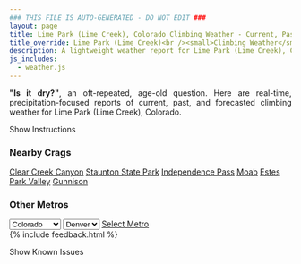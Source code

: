 ```yaml
---
### THIS FILE IS AUTO-GENERATED - DO NOT EDIT ###
layout: page
title: Lime Park (Lime Creek), Colorado Climbing Weather - Current, Past, and Forecasted Report
title_override: Lime Park (Lime Creek)<br /><small>Climbing Weather</small>
description: A lightweight weather report for Lime Park (Lime Creek), Colorado. Optimized for slow internet connections.
js_includes:
  - weather.js
---
```


<section class="measure center lh-copy f5-ns f6 ph2 mv4" style="text-align: justify;">
<strong>"Is it dry?"</strong>, an oft-repeated, age-old question. Here are real-time,
precipitation-focused reports of current, past, and forecasted climbing weather for Lime Park (Lime Creek), Colorado.
</section>

<p id="settings-toggle" class="mw5 b center tc hover-light-red black-70 pointer">Show Instructions</p>
<section id="settings" class="overflow-hidden" style="display:none;">
    <div class="mv2 ph2 center">
        <div class="fn f6 tc pv2">
            <p class="measure lh-copy center"><strong>Show/hide hourly forecasts</strong> by clicking the desired day.</p>
            <hr class="mw5 p0 mv2 o-60 b0 bt b--light-red light-red bg-light-red">
            <p class="measure lh-copy center"><strong>Current and Past conditions</strong> are measured by the nearest weather station. <strong>Forecast conditions</strong> are calculated and polled separately.</p>
            <hr class="mw5 p0 mv2 o-60 b0 bt b--light-red light-red bg-light-red">
            <p class="measure lh-copy center"><strong>Having issues?</strong> Try <a id="clear-cache" class="no-underline relative fancy-link light-red hover-light-red" href="#">clearing the local cache</a>.</p>
            <hr class="mw5 p0 mv2 o-60 b0 bt b--light-red light-red bg-light-red">
            <p class="measure lh-copy center">Weather data sourced from <a class="no-underline fancy-link relative light-red" target="_blank" href="https://www.weather.gov/documentation/services-web-api">weather.gov</a>.</p>
        </div>
    </div>
</section>
<section id="weather" data-crag="lime-park-lime-creek-colorado" class="mv4-ns mv3 ph2 center"></section>
<section id="nearby" class="tc lh-copy">
  <h3>Nearby Crags</h3>
<a class="nowrap no-underline fancy-link relative light-red mh3" href="/crags/clear-creek-canyon-colorado-weather.html">Clear Creek Canyon</a>
<a class="nowrap no-underline fancy-link relative light-red mh3" href="/crags/staunton-state-park-colorado-weather.html">Staunton State Park</a>
<a class="nowrap no-underline fancy-link relative light-red mh3" href="/crags/independence-pass-colorado-weather.html">Independence Pass</a>
<a class="nowrap no-underline fancy-link relative light-red mh3" href="/crags/moab-utah-weather.html">Moab</a>
<a class="nowrap no-underline fancy-link relative light-red mh3" href="/crags/estes-park-valley-colorado-weather.html">Estes Park Valley</a>
<a class="nowrap no-underline fancy-link relative light-red mh3" href="/crags/gunnison-colorado-weather.html">Gunnison</a>
</section>
<section id="nearby" class="tc lh-copy">
  <h3>Other Metros</h3>
  <select class="ma1 bg-near-white pa2" id="stateSel">
    <option value="Texas">Texas</option>
    <option value="Washington">Washington</option>
    <option value="Colorado" selected>Colorado</option>
    <option value="Tennessee">Tennessee</option>
    <option value="Utah">Utah</option>
    <option value="California">California</option>
  </select>
  <select class="ma1 bg-near-white pa2" id="citySel">
    <option value="Denver" selected>Denver</option>
  </select>
  <a id="selectMetro" class="f6 link dim ph3 pv2 ma1 dib white bg-light-red" href="/crags/denver-colorado-weather.html">Select Metro</a>
  <script>
    var states = [];
    states["Texas"] = "Austin"
    states["Washington"] = "Seattle"
    states["Colorado"] = "Denver"
    states["Tennessee"] = "Nashville"
    states["Utah"] = "Salt Lake City"
    states["California"] = "San Francisco|Los Angeles"
  </script>
</section>
{% include feedback.html %}
<p id="issues-toggle" class="mw5 b center tc hover-light-red black-70 pointer">Show Known Issues</p>
<section id="issues" class="overflow-hidden tc f6">
</section>

<script>
  var weekly_GJT_165_110 = {"updated":"2021-12-19T05:53:41+00:00","units":"us","forecastGenerator":"BaselineForecastGenerator","generatedAt":"2021-12-19T08:46:23+00:00","updateTime":"2021-12-19T05:53:41+00:00","validTimes":"2021-12-18T23:00:00+00:00/P7DT2H","elevation":{"unitCode":"wmoUnit:m","value":3485.9976},"periods":[{"number":1,"name":"Overnight","startTime":"2021-12-19T01:00:00-07:00","endTime":"2021-12-19T06:00:00-07:00","isDaytime":false,"temperature":5,"temperatureUnit":"F","temperatureTrend":null,"windSpeed":"5 mph","windDirection":"W","icon":"https://api.weather.gov/icons/land/night/cold?size=medium","shortForecast":"Mostly Clear","detailedForecast":"Mostly clear, with a low around 5. West wind around 5 mph."},{"number":2,"name":"Sunday","startTime":"2021-12-19T06:00:00-07:00","endTime":"2021-12-19T18:00:00-07:00","isDaytime":true,"temperature":29,"temperatureUnit":"F","temperatureTrend":null,"windSpeed":"5 to 15 mph","windDirection":"W","icon":"https://api.weather.gov/icons/land/day/few?size=medium","shortForecast":"Sunny","detailedForecast":"Sunny, with a high near 29. West wind 5 to 15 mph."},{"number":3,"name":"Sunday Night","startTime":"2021-12-19T18:00:00-07:00","endTime":"2021-12-20T06:00:00-07:00","isDaytime":false,"temperature":11,"temperatureUnit":"F","temperatureTrend":null,"windSpeed":"5 to 10 mph","windDirection":"W","icon":"https://api.weather.gov/icons/land/night/few?size=medium","shortForecast":"Mostly Clear","detailedForecast":"Mostly clear, with a low around 11. West wind 5 to 10 mph."},{"number":4,"name":"Monday","startTime":"2021-12-20T06:00:00-07:00","endTime":"2021-12-20T18:00:00-07:00","isDaytime":true,"temperature":33,"temperatureUnit":"F","temperatureTrend":null,"windSpeed":"5 to 15 mph","windDirection":"WSW","icon":"https://api.weather.gov/icons/land/day/few?size=medium","shortForecast":"Sunny","detailedForecast":"Sunny, with a high near 33. West southwest wind 5 to 15 mph."},{"number":5,"name":"Monday Night","startTime":"2021-12-20T18:00:00-07:00","endTime":"2021-12-21T06:00:00-07:00","isDaytime":false,"temperature":13,"temperatureUnit":"F","temperatureTrend":null,"windSpeed":"10 to 15 mph","windDirection":"SW","icon":"https://api.weather.gov/icons/land/night/few?size=medium","shortForecast":"Mostly Clear","detailedForecast":"Mostly clear, with a low around 13. Southwest wind 10 to 15 mph."},{"number":6,"name":"Tuesday","startTime":"2021-12-21T06:00:00-07:00","endTime":"2021-12-21T18:00:00-07:00","isDaytime":true,"temperature":32,"temperatureUnit":"F","temperatureTrend":null,"windSpeed":"10 to 15 mph","windDirection":"WSW","icon":"https://api.weather.gov/icons/land/day/sct?size=medium","shortForecast":"Mostly Sunny","detailedForecast":"Mostly sunny, with a high near 32."},{"number":7,"name":"Tuesday Night","startTime":"2021-12-21T18:00:00-07:00","endTime":"2021-12-22T06:00:00-07:00","isDaytime":false,"temperature":14,"temperatureUnit":"F","temperatureTrend":null,"windSpeed":"10 mph","windDirection":"SSW","icon":"https://api.weather.gov/icons/land/night/sct?size=medium","shortForecast":"Partly Cloudy","detailedForecast":"Partly cloudy, with a low around 14."},{"number":8,"name":"Wednesday","startTime":"2021-12-22T06:00:00-07:00","endTime":"2021-12-22T18:00:00-07:00","isDaytime":true,"temperature":32,"temperatureUnit":"F","temperatureTrend":null,"windSpeed":"10 to 15 mph","windDirection":"SW","icon":"https://api.weather.gov/icons/land/day/snow?size=medium","shortForecast":"Chance Snow Showers","detailedForecast":"A chance of snow showers after 11am. Partly sunny, with a high near 32. Little or no snow accumulation expected."},{"number":9,"name":"Wednesday Night","startTime":"2021-12-22T18:00:00-07:00","endTime":"2021-12-23T06:00:00-07:00","isDaytime":false,"temperature":18,"temperatureUnit":"F","temperatureTrend":null,"windSpeed":"10 to 15 mph","windDirection":"WSW","icon":"https://api.weather.gov/icons/land/night/snow?size=medium","shortForecast":"Snow Showers Likely","detailedForecast":"Snow showers likely. Mostly cloudy, with a low around 18. New snow accumulation of around one inch possible."},{"number":10,"name":"Thursday","startTime":"2021-12-23T06:00:00-07:00","endTime":"2021-12-23T18:00:00-07:00","isDaytime":true,"temperature":29,"temperatureUnit":"F","temperatureTrend":null,"windSpeed":"15 mph","windDirection":"WSW","icon":"https://api.weather.gov/icons/land/day/snow?size=medium","shortForecast":"Snow Showers","detailedForecast":"Snow showers. Mostly cloudy, with a high near 29. New snow accumulation of 2 to 4 inches possible."},{"number":11,"name":"Thursday Night","startTime":"2021-12-23T18:00:00-07:00","endTime":"2021-12-24T06:00:00-07:00","isDaytime":false,"temperature":17,"temperatureUnit":"F","temperatureTrend":null,"windSpeed":"15 mph","windDirection":"WSW","icon":"https://api.weather.gov/icons/land/night/snow?size=medium","shortForecast":"Snow Showers Likely","detailedForecast":"Snow showers likely. Mostly cloudy, with a low around 17. New snow accumulation of 2 to 4 inches possible."},{"number":12,"name":"Friday","startTime":"2021-12-24T06:00:00-07:00","endTime":"2021-12-24T18:00:00-07:00","isDaytime":true,"temperature":28,"temperatureUnit":"F","temperatureTrend":null,"windSpeed":"15 to 20 mph","windDirection":"WSW","icon":"https://api.weather.gov/icons/land/day/snow/blizzard?size=medium","shortForecast":"Snow Showers Likely","detailedForecast":"Snow showers likely before 1pm, then snow showers likely and patchy blowing snow. Mostly cloudy, with a high near 28. New snow accumulation of 3 to 5 inches possible."},{"number":13,"name":"Friday Night","startTime":"2021-12-24T18:00:00-07:00","endTime":"2021-12-25T06:00:00-07:00","isDaytime":false,"temperature":14,"temperatureUnit":"F","temperatureTrend":null,"windSpeed":"20 to 25 mph","windDirection":"WSW","icon":"https://api.weather.gov/icons/land/night/blizzard?size=medium","shortForecast":"Snow Showers Likely And Areas Of Blowing Snow","detailedForecast":"Snow showers likely before 7pm, then snow showers likely and areas of blowing snow. Mostly cloudy, with a low around 14. New snow accumulation of 2 to 4 inches possible."},{"number":14,"name":"Christmas Day","startTime":"2021-12-25T06:00:00-07:00","endTime":"2021-12-25T18:00:00-07:00","isDaytime":true,"temperature":25,"temperatureUnit":"F","temperatureTrend":null,"windSpeed":"20 mph","windDirection":"WSW","icon":"https://api.weather.gov/icons/land/day/blizzard?size=medium","shortForecast":"Chance Snow Showers And Patchy Blowing Snow","detailedForecast":"A chance of snow showers and patchy blowing snow. Partly sunny, with a high near 25. New snow accumulation of less than half an inch possible."}]}
  var hourly_GJT_165_110 = {"@context":["https://geojson.org/geojson-ld/geojson-context.jsonld",{"@version":"1.1","wx":"https://api.weather.gov/ontology#","geo":"http://www.opengis.net/ont/geosparql#","unit":"http://codes.wmo.int/common/unit/","@vocab":"https://api.weather.gov/ontology#"}],"type":"Feature","geometry":{"type":"Polygon","coordinates":[[[-106.5803441,39.4200131],[-106.5779038,39.397991499999996],[-106.5494672,39.399870299999996],[-106.5519015,39.421892199999995],[-106.5803441,39.4200131]]]},"properties":{"updated":"2021-12-19T05:53:41+00:00","units":"us","forecastGenerator":"HourlyForecastGenerator","generatedAt":"2021-12-19T08:46:25+00:00","updateTime":"2021-12-19T05:53:41+00:00","validTimes":"2021-12-18T23:00:00+00:00/P7DT2H","elevation":{"unitCode":"wmoUnit:m","value":3485.9976},"periods":[{"number":1,"name":"","startTime":"2021-12-19T01:00:00-07:00","endTime":"2021-12-19T02:00:00-07:00","isDaytime":false,"temperature":9,"temperatureUnit":"F","temperatureTrend":null,"windSpeed":"5 mph","windDirection":"W","icon":"https://api.weather.gov/icons/land/night/cold?size=small","shortForecast":"Mostly Clear","detailedForecast":""},{"number":2,"name":"","startTime":"2021-12-19T02:00:00-07:00","endTime":"2021-12-19T03:00:00-07:00","isDaytime":false,"temperature":8,"temperatureUnit":"F","temperatureTrend":null,"windSpeed":"5 mph","windDirection":"W","icon":"https://api.weather.gov/icons/land/night/cold?size=small","shortForecast":"Mostly Clear","detailedForecast":""},{"number":3,"name":"","startTime":"2021-12-19T03:00:00-07:00","endTime":"2021-12-19T04:00:00-07:00","isDaytime":false,"temperature":7,"temperatureUnit":"F","temperatureTrend":null,"windSpeed":"5 mph","windDirection":"WSW","icon":"https://api.weather.gov/icons/land/night/cold?size=small","shortForecast":"Mostly Clear","detailedForecast":""},{"number":4,"name":"","startTime":"2021-12-19T04:00:00-07:00","endTime":"2021-12-19T05:00:00-07:00","isDaytime":false,"temperature":6,"temperatureUnit":"F","temperatureTrend":null,"windSpeed":"5 mph","windDirection":"W","icon":"https://api.weather.gov/icons/land/night/cold?size=small","shortForecast":"Mostly Clear","detailedForecast":""},{"number":5,"name":"","startTime":"2021-12-19T05:00:00-07:00","endTime":"2021-12-19T06:00:00-07:00","isDaytime":false,"temperature":5,"temperatureUnit":"F","temperatureTrend":null,"windSpeed":"5 mph","windDirection":"W","icon":"https://api.weather.gov/icons/land/night/cold?size=small","shortForecast":"Mostly Clear","detailedForecast":""},{"number":6,"name":"","startTime":"2021-12-19T06:00:00-07:00","endTime":"2021-12-19T07:00:00-07:00","isDaytime":true,"temperature":6,"temperatureUnit":"F","temperatureTrend":null,"windSpeed":"5 mph","windDirection":"W","icon":"https://api.weather.gov/icons/land/day/cold?size=small","shortForecast":"Sunny","detailedForecast":""},{"number":7,"name":"","startTime":"2021-12-19T07:00:00-07:00","endTime":"2021-12-19T08:00:00-07:00","isDaytime":true,"temperature":7,"temperatureUnit":"F","temperatureTrend":null,"windSpeed":"5 mph","windDirection":"W","icon":"https://api.weather.gov/icons/land/day/cold?size=small","shortForecast":"Sunny","detailedForecast":""},{"number":8,"name":"","startTime":"2021-12-19T08:00:00-07:00","endTime":"2021-12-19T09:00:00-07:00","isDaytime":true,"temperature":7,"temperatureUnit":"F","temperatureTrend":null,"windSpeed":"5 mph","windDirection":"W","icon":"https://api.weather.gov/icons/land/day/cold?size=small","shortForecast":"Sunny","detailedForecast":""},{"number":9,"name":"","startTime":"2021-12-19T09:00:00-07:00","endTime":"2021-12-19T10:00:00-07:00","isDaytime":true,"temperature":13,"temperatureUnit":"F","temperatureTrend":null,"windSpeed":"5 mph","windDirection":"W","icon":"https://api.weather.gov/icons/land/day/few?size=small","shortForecast":"Sunny","detailedForecast":""},{"number":10,"name":"","startTime":"2021-12-19T10:00:00-07:00","endTime":"2021-12-19T11:00:00-07:00","isDaytime":true,"temperature":19,"temperatureUnit":"F","temperatureTrend":null,"windSpeed":"5 mph","windDirection":"W","icon":"https://api.weather.gov/icons/land/day/few?size=small","shortForecast":"Sunny","detailedForecast":""},{"number":11,"name":"","startTime":"2021-12-19T11:00:00-07:00","endTime":"2021-12-19T12:00:00-07:00","isDaytime":true,"temperature":25,"temperatureUnit":"F","temperatureTrend":null,"windSpeed":"15 mph","windDirection":"W","icon":"https://api.weather.gov/icons/land/day/few?size=small","shortForecast":"Sunny","detailedForecast":""},{"number":12,"name":"","startTime":"2021-12-19T12:00:00-07:00","endTime":"2021-12-19T13:00:00-07:00","isDaytime":true,"temperature":27,"temperatureUnit":"F","temperatureTrend":null,"windSpeed":"15 mph","windDirection":"W","icon":"https://api.weather.gov/icons/land/day/few?size=small","shortForecast":"Sunny","detailedForecast":""},{"number":13,"name":"","startTime":"2021-12-19T13:00:00-07:00","endTime":"2021-12-19T14:00:00-07:00","isDaytime":true,"temperature":28,"temperatureUnit":"F","temperatureTrend":null,"windSpeed":"15 mph","windDirection":"W","icon":"https://api.weather.gov/icons/land/day/few?size=small","shortForecast":"Sunny","detailedForecast":""},{"number":14,"name":"","startTime":"2021-12-19T14:00:00-07:00","endTime":"2021-12-19T15:00:00-07:00","isDaytime":true,"temperature":28,"temperatureUnit":"F","temperatureTrend":null,"windSpeed":"15 mph","windDirection":"W","icon":"https://api.weather.gov/icons/land/day/few?size=small","shortForecast":"Sunny","detailedForecast":""},{"number":15,"name":"","startTime":"2021-12-19T15:00:00-07:00","endTime":"2021-12-19T16:00:00-07:00","isDaytime":true,"temperature":26,"temperatureUnit":"F","temperatureTrend":null,"windSpeed":"15 mph","windDirection":"W","icon":"https://api.weather.gov/icons/land/day/few?size=small","shortForecast":"Sunny","detailedForecast":""},{"number":16,"name":"","startTime":"2021-12-19T16:00:00-07:00","endTime":"2021-12-19T17:00:00-07:00","isDaytime":true,"temperature":24,"temperatureUnit":"F","temperatureTrend":null,"windSpeed":"15 mph","windDirection":"W","icon":"https://api.weather.gov/icons/land/day/few?size=small","shortForecast":"Sunny","detailedForecast":""},{"number":17,"name":"","startTime":"2021-12-19T17:00:00-07:00","endTime":"2021-12-19T18:00:00-07:00","isDaytime":true,"temperature":19,"temperatureUnit":"F","temperatureTrend":null,"windSpeed":"10 mph","windDirection":"W","icon":"https://api.weather.gov/icons/land/day/few?size=small","shortForecast":"Sunny","detailedForecast":""},{"number":18,"name":"","startTime":"2021-12-19T18:00:00-07:00","endTime":"2021-12-19T19:00:00-07:00","isDaytime":false,"temperature":18,"temperatureUnit":"F","temperatureTrend":null,"windSpeed":"5 mph","windDirection":"W","icon":"https://api.weather.gov/icons/land/night/few?size=small","shortForecast":"Mostly Clear","detailedForecast":""},{"number":19,"name":"","startTime":"2021-12-19T19:00:00-07:00","endTime":"2021-12-19T20:00:00-07:00","isDaytime":false,"temperature":18,"temperatureUnit":"F","temperatureTrend":null,"windSpeed":"10 mph","windDirection":"W","icon":"https://api.weather.gov/icons/land/night/few?size=small","shortForecast":"Mostly Clear","detailedForecast":""},{"number":20,"name":"","startTime":"2021-12-19T20:00:00-07:00","endTime":"2021-12-19T21:00:00-07:00","isDaytime":false,"temperature":16,"temperatureUnit":"F","temperatureTrend":null,"windSpeed":"10 mph","windDirection":"W","icon":"https://api.weather.gov/icons/land/night/few?size=small","shortForecast":"Mostly Clear","detailedForecast":""},{"number":21,"name":"","startTime":"2021-12-19T21:00:00-07:00","endTime":"2021-12-19T22:00:00-07:00","isDaytime":false,"temperature":16,"temperatureUnit":"F","temperatureTrend":null,"windSpeed":"5 mph","windDirection":"W","icon":"https://api.weather.gov/icons/land/night/few?size=small","shortForecast":"Mostly Clear","detailedForecast":""},{"number":22,"name":"","startTime":"2021-12-19T22:00:00-07:00","endTime":"2021-12-19T23:00:00-07:00","isDaytime":false,"temperature":14,"temperatureUnit":"F","temperatureTrend":null,"windSpeed":"5 mph","windDirection":"W","icon":"https://api.weather.gov/icons/land/night/few?size=small","shortForecast":"Mostly Clear","detailedForecast":""},{"number":23,"name":"","startTime":"2021-12-19T23:00:00-07:00","endTime":"2021-12-20T00:00:00-07:00","isDaytime":false,"temperature":14,"temperatureUnit":"F","temperatureTrend":null,"windSpeed":"5 mph","windDirection":"W","icon":"https://api.weather.gov/icons/land/night/few?size=small","shortForecast":"Mostly Clear","detailedForecast":""},{"number":24,"name":"","startTime":"2021-12-20T00:00:00-07:00","endTime":"2021-12-20T01:00:00-07:00","isDaytime":false,"temperature":14,"temperatureUnit":"F","temperatureTrend":null,"windSpeed":"5 mph","windDirection":"W","icon":"https://api.weather.gov/icons/land/night/few?size=small","shortForecast":"Mostly Clear","detailedForecast":""},{"number":25,"name":"","startTime":"2021-12-20T01:00:00-07:00","endTime":"2021-12-20T02:00:00-07:00","isDaytime":false,"temperature":14,"temperatureUnit":"F","temperatureTrend":null,"windSpeed":"5 mph","windDirection":"W","icon":"https://api.weather.gov/icons/land/night/skc?size=small","shortForecast":"Clear","detailedForecast":""},{"number":26,"name":"","startTime":"2021-12-20T02:00:00-07:00","endTime":"2021-12-20T03:00:00-07:00","isDaytime":false,"temperature":13,"temperatureUnit":"F","temperatureTrend":null,"windSpeed":"5 mph","windDirection":"W","icon":"https://api.weather.gov/icons/land/night/skc?size=small","shortForecast":"Clear","detailedForecast":""},{"number":27,"name":"","startTime":"2021-12-20T03:00:00-07:00","endTime":"2021-12-20T04:00:00-07:00","isDaytime":false,"temperature":13,"temperatureUnit":"F","temperatureTrend":null,"windSpeed":"5 mph","windDirection":"W","icon":"https://api.weather.gov/icons/land/night/skc?size=small","shortForecast":"Clear","detailedForecast":""},{"number":28,"name":"","startTime":"2021-12-20T04:00:00-07:00","endTime":"2021-12-20T05:00:00-07:00","isDaytime":false,"temperature":13,"temperatureUnit":"F","temperatureTrend":null,"windSpeed":"5 mph","windDirection":"W","icon":"https://api.weather.gov/icons/land/night/few?size=small","shortForecast":"Mostly Clear","detailedForecast":""},{"number":29,"name":"","startTime":"2021-12-20T05:00:00-07:00","endTime":"2021-12-20T06:00:00-07:00","isDaytime":false,"temperature":13,"temperatureUnit":"F","temperatureTrend":null,"windSpeed":"5 mph","windDirection":"W","icon":"https://api.weather.gov/icons/land/night/few?size=small","shortForecast":"Mostly Clear","detailedForecast":""},{"number":30,"name":"","startTime":"2021-12-20T06:00:00-07:00","endTime":"2021-12-20T07:00:00-07:00","isDaytime":true,"temperature":12,"temperatureUnit":"F","temperatureTrend":null,"windSpeed":"5 mph","windDirection":"WSW","icon":"https://api.weather.gov/icons/land/day/few?size=small","shortForecast":"Sunny","detailedForecast":""},{"number":31,"name":"","startTime":"2021-12-20T07:00:00-07:00","endTime":"2021-12-20T08:00:00-07:00","isDaytime":true,"temperature":12,"temperatureUnit":"F","temperatureTrend":null,"windSpeed":"5 mph","windDirection":"SW","icon":"https://api.weather.gov/icons/land/day/few?size=small","shortForecast":"Sunny","detailedForecast":""},{"number":32,"name":"","startTime":"2021-12-20T08:00:00-07:00","endTime":"2021-12-20T09:00:00-07:00","isDaytime":true,"temperature":14,"temperatureUnit":"F","temperatureTrend":null,"windSpeed":"5 mph","windDirection":"SSW","icon":"https://api.weather.gov/icons/land/day/few?size=small","shortForecast":"Sunny","detailedForecast":""},{"number":33,"name":"","startTime":"2021-12-20T09:00:00-07:00","endTime":"2021-12-20T10:00:00-07:00","isDaytime":true,"temperature":18,"temperatureUnit":"F","temperatureTrend":null,"windSpeed":"5 mph","windDirection":"SW","icon":"https://api.weather.gov/icons/land/day/few?size=small","shortForecast":"Sunny","detailedForecast":""},{"number":34,"name":"","startTime":"2021-12-20T10:00:00-07:00","endTime":"2021-12-20T11:00:00-07:00","isDaytime":true,"temperature":23,"temperatureUnit":"F","temperatureTrend":null,"windSpeed":"10 mph","windDirection":"WSW","icon":"https://api.weather.gov/icons/land/day/few?size=small","shortForecast":"Sunny","detailedForecast":""},{"number":35,"name":"","startTime":"2021-12-20T11:00:00-07:00","endTime":"2021-12-20T12:00:00-07:00","isDaytime":true,"temperature":28,"temperatureUnit":"F","temperatureTrend":null,"windSpeed":"15 mph","windDirection":"WSW","icon":"https://api.weather.gov/icons/land/day/few?size=small","shortForecast":"Sunny","detailedForecast":""},{"number":36,"name":"","startTime":"2021-12-20T12:00:00-07:00","endTime":"2021-12-20T13:00:00-07:00","isDaytime":true,"temperature":30,"temperatureUnit":"F","temperatureTrend":null,"windSpeed":"15 mph","windDirection":"WSW","icon":"https://api.weather.gov/icons/land/day/few?size=small","shortForecast":"Sunny","detailedForecast":""},{"number":37,"name":"","startTime":"2021-12-20T13:00:00-07:00","endTime":"2021-12-20T14:00:00-07:00","isDaytime":true,"temperature":32,"temperatureUnit":"F","temperatureTrend":null,"windSpeed":"15 mph","windDirection":"W","icon":"https://api.weather.gov/icons/land/day/few?size=small","shortForecast":"Sunny","detailedForecast":""},{"number":38,"name":"","startTime":"2021-12-20T14:00:00-07:00","endTime":"2021-12-20T15:00:00-07:00","isDaytime":true,"temperature":31,"temperatureUnit":"F","temperatureTrend":null,"windSpeed":"10 mph","windDirection":"W","icon":"https://api.weather.gov/icons/land/day/few?size=small","shortForecast":"Sunny","detailedForecast":""},{"number":39,"name":"","startTime":"2021-12-20T15:00:00-07:00","endTime":"2021-12-20T16:00:00-07:00","isDaytime":true,"temperature":29,"temperatureUnit":"F","temperatureTrend":null,"windSpeed":"10 mph","windDirection":"WSW","icon":"https://api.weather.gov/icons/land/day/few?size=small","shortForecast":"Sunny","detailedForecast":""},{"number":40,"name":"","startTime":"2021-12-20T16:00:00-07:00","endTime":"2021-12-20T17:00:00-07:00","isDaytime":true,"temperature":25,"temperatureUnit":"F","temperatureTrend":null,"windSpeed":"10 mph","windDirection":"WSW","icon":"https://api.weather.gov/icons/land/day/few?size=small","shortForecast":"Sunny","detailedForecast":""},{"number":41,"name":"","startTime":"2021-12-20T17:00:00-07:00","endTime":"2021-12-20T18:00:00-07:00","isDaytime":true,"temperature":22,"temperatureUnit":"F","temperatureTrend":null,"windSpeed":"10 mph","windDirection":"SW","icon":"https://api.weather.gov/icons/land/day/few?size=small","shortForecast":"Sunny","detailedForecast":""},{"number":42,"name":"","startTime":"2021-12-20T18:00:00-07:00","endTime":"2021-12-20T19:00:00-07:00","isDaytime":false,"temperature":20,"temperatureUnit":"F","temperatureTrend":null,"windSpeed":"10 mph","windDirection":"SW","icon":"https://api.weather.gov/icons/land/night/few?size=small","shortForecast":"Mostly Clear","detailedForecast":""},{"number":43,"name":"","startTime":"2021-12-20T19:00:00-07:00","endTime":"2021-12-20T20:00:00-07:00","isDaytime":false,"temperature":19,"temperatureUnit":"F","temperatureTrend":null,"windSpeed":"10 mph","windDirection":"SW","icon":"https://api.weather.gov/icons/land/night/few?size=small","shortForecast":"Mostly Clear","detailedForecast":""},{"number":44,"name":"","startTime":"2021-12-20T20:00:00-07:00","endTime":"2021-12-20T21:00:00-07:00","isDaytime":false,"temperature":18,"temperatureUnit":"F","temperatureTrend":null,"windSpeed":"10 mph","windDirection":"SSW","icon":"https://api.weather.gov/icons/land/night/few?size=small","shortForecast":"Mostly Clear","detailedForecast":""},{"number":45,"name":"","startTime":"2021-12-20T21:00:00-07:00","endTime":"2021-12-20T22:00:00-07:00","isDaytime":false,"temperature":18,"temperatureUnit":"F","temperatureTrend":null,"windSpeed":"10 mph","windDirection":"SSW","icon":"https://api.weather.gov/icons/land/night/few?size=small","shortForecast":"Mostly Clear","detailedForecast":""},{"number":46,"name":"","startTime":"2021-12-20T22:00:00-07:00","endTime":"2021-12-20T23:00:00-07:00","isDaytime":false,"temperature":17,"temperatureUnit":"F","temperatureTrend":null,"windSpeed":"10 mph","windDirection":"SSW","icon":"https://api.weather.gov/icons/land/night/few?size=small","shortForecast":"Mostly Clear","detailedForecast":""},{"number":47,"name":"","startTime":"2021-12-20T23:00:00-07:00","endTime":"2021-12-21T00:00:00-07:00","isDaytime":false,"temperature":16,"temperatureUnit":"F","temperatureTrend":null,"windSpeed":"10 mph","windDirection":"SSW","icon":"https://api.weather.gov/icons/land/night/few?size=small","shortForecast":"Mostly Clear","detailedForecast":""},{"number":48,"name":"","startTime":"2021-12-21T00:00:00-07:00","endTime":"2021-12-21T01:00:00-07:00","isDaytime":false,"temperature":16,"temperatureUnit":"F","temperatureTrend":null,"windSpeed":"10 mph","windDirection":"SSW","icon":"https://api.weather.gov/icons/land/night/few?size=small","shortForecast":"Mostly Clear","detailedForecast":""},{"number":49,"name":"","startTime":"2021-12-21T01:00:00-07:00","endTime":"2021-12-21T02:00:00-07:00","isDaytime":false,"temperature":16,"temperatureUnit":"F","temperatureTrend":null,"windSpeed":"15 mph","windDirection":"SSW","icon":"https://api.weather.gov/icons/land/night/few?size=small","shortForecast":"Mostly Clear","detailedForecast":""},{"number":50,"name":"","startTime":"2021-12-21T02:00:00-07:00","endTime":"2021-12-21T03:00:00-07:00","isDaytime":false,"temperature":16,"temperatureUnit":"F","temperatureTrend":null,"windSpeed":"15 mph","windDirection":"SSW","icon":"https://api.weather.gov/icons/land/night/few?size=small","shortForecast":"Mostly Clear","detailedForecast":""},{"number":51,"name":"","startTime":"2021-12-21T03:00:00-07:00","endTime":"2021-12-21T04:00:00-07:00","isDaytime":false,"temperature":15,"temperatureUnit":"F","temperatureTrend":null,"windSpeed":"15 mph","windDirection":"SSW","icon":"https://api.weather.gov/icons/land/night/sct?size=small","shortForecast":"Partly Cloudy","detailedForecast":""},{"number":52,"name":"","startTime":"2021-12-21T04:00:00-07:00","endTime":"2021-12-21T05:00:00-07:00","isDaytime":false,"temperature":15,"temperatureUnit":"F","temperatureTrend":null,"windSpeed":"15 mph","windDirection":"SW","icon":"https://api.weather.gov/icons/land/night/sct?size=small","shortForecast":"Partly Cloudy","detailedForecast":""},{"number":53,"name":"","startTime":"2021-12-21T05:00:00-07:00","endTime":"2021-12-21T06:00:00-07:00","isDaytime":false,"temperature":15,"temperatureUnit":"F","temperatureTrend":null,"windSpeed":"15 mph","windDirection":"SW","icon":"https://api.weather.gov/icons/land/night/sct?size=small","shortForecast":"Partly Cloudy","detailedForecast":""},{"number":54,"name":"","startTime":"2021-12-21T06:00:00-07:00","endTime":"2021-12-21T07:00:00-07:00","isDaytime":true,"temperature":14,"temperatureUnit":"F","temperatureTrend":null,"windSpeed":"15 mph","windDirection":"SW","icon":"https://api.weather.gov/icons/land/day/sct?size=small","shortForecast":"Mostly Sunny","detailedForecast":""},{"number":55,"name":"","startTime":"2021-12-21T07:00:00-07:00","endTime":"2021-12-21T08:00:00-07:00","isDaytime":true,"temperature":14,"temperatureUnit":"F","temperatureTrend":null,"windSpeed":"15 mph","windDirection":"SW","icon":"https://api.weather.gov/icons/land/day/sct?size=small","shortForecast":"Mostly Sunny","detailedForecast":""},{"number":56,"name":"","startTime":"2021-12-21T08:00:00-07:00","endTime":"2021-12-21T09:00:00-07:00","isDaytime":true,"temperature":15,"temperatureUnit":"F","temperatureTrend":null,"windSpeed":"15 mph","windDirection":"SW","icon":"https://api.weather.gov/icons/land/day/sct?size=small","shortForecast":"Mostly Sunny","detailedForecast":""},{"number":57,"name":"","startTime":"2021-12-21T09:00:00-07:00","endTime":"2021-12-21T10:00:00-07:00","isDaytime":true,"temperature":19,"temperatureUnit":"F","temperatureTrend":null,"windSpeed":"15 mph","windDirection":"SW","icon":"https://api.weather.gov/icons/land/day/sct?size=small","shortForecast":"Mostly Sunny","detailedForecast":""},{"number":58,"name":"","startTime":"2021-12-21T10:00:00-07:00","endTime":"2021-12-21T11:00:00-07:00","isDaytime":true,"temperature":23,"temperatureUnit":"F","temperatureTrend":null,"windSpeed":"15 mph","windDirection":"WSW","icon":"https://api.weather.gov/icons/land/day/sct?size=small","shortForecast":"Mostly Sunny","detailedForecast":""},{"number":59,"name":"","startTime":"2021-12-21T11:00:00-07:00","endTime":"2021-12-21T12:00:00-07:00","isDaytime":true,"temperature":28,"temperatureUnit":"F","temperatureTrend":null,"windSpeed":"15 mph","windDirection":"W","icon":"https://api.weather.gov/icons/land/day/sct?size=small","shortForecast":"Mostly Sunny","detailedForecast":""},{"number":60,"name":"","startTime":"2021-12-21T12:00:00-07:00","endTime":"2021-12-21T13:00:00-07:00","isDaytime":true,"temperature":30,"temperatureUnit":"F","temperatureTrend":null,"windSpeed":"15 mph","windDirection":"W","icon":"https://api.weather.gov/icons/land/day/sct?size=small","shortForecast":"Mostly Sunny","detailedForecast":""},{"number":61,"name":"","startTime":"2021-12-21T13:00:00-07:00","endTime":"2021-12-21T14:00:00-07:00","isDaytime":true,"temperature":31,"temperatureUnit":"F","temperatureTrend":null,"windSpeed":"15 mph","windDirection":"W","icon":"https://api.weather.gov/icons/land/day/sct?size=small","shortForecast":"Mostly Sunny","detailedForecast":""},{"number":62,"name":"","startTime":"2021-12-21T14:00:00-07:00","endTime":"2021-12-21T15:00:00-07:00","isDaytime":true,"temperature":31,"temperatureUnit":"F","temperatureTrend":null,"windSpeed":"15 mph","windDirection":"W","icon":"https://api.weather.gov/icons/land/day/sct?size=small","shortForecast":"Mostly Sunny","detailedForecast":""},{"number":63,"name":"","startTime":"2021-12-21T15:00:00-07:00","endTime":"2021-12-21T16:00:00-07:00","isDaytime":true,"temperature":28,"temperatureUnit":"F","temperatureTrend":null,"windSpeed":"15 mph","windDirection":"WSW","icon":"https://api.weather.gov/icons/land/day/sct?size=small","shortForecast":"Mostly Sunny","detailedForecast":""},{"number":64,"name":"","startTime":"2021-12-21T16:00:00-07:00","endTime":"2021-12-21T17:00:00-07:00","isDaytime":true,"temperature":25,"temperatureUnit":"F","temperatureTrend":null,"windSpeed":"15 mph","windDirection":"WSW","icon":"https://api.weather.gov/icons/land/day/sct?size=small","shortForecast":"Mostly Sunny","detailedForecast":""},{"number":65,"name":"","startTime":"2021-12-21T17:00:00-07:00","endTime":"2021-12-21T18:00:00-07:00","isDaytime":true,"temperature":22,"temperatureUnit":"F","temperatureTrend":null,"windSpeed":"10 mph","windDirection":"SW","icon":"https://api.weather.gov/icons/land/day/sct?size=small","shortForecast":"Mostly Sunny","detailedForecast":""},{"number":66,"name":"","startTime":"2021-12-21T18:00:00-07:00","endTime":"2021-12-21T19:00:00-07:00","isDaytime":false,"temperature":21,"temperatureUnit":"F","temperatureTrend":null,"windSpeed":"10 mph","windDirection":"SW","icon":"https://api.weather.gov/icons/land/night/sct?size=small","shortForecast":"Partly Cloudy","detailedForecast":""},{"number":67,"name":"","startTime":"2021-12-21T19:00:00-07:00","endTime":"2021-12-21T20:00:00-07:00","isDaytime":false,"temperature":20,"temperatureUnit":"F","temperatureTrend":null,"windSpeed":"10 mph","windDirection":"SSW","icon":"https://api.weather.gov/icons/land/night/sct?size=small","shortForecast":"Partly Cloudy","detailedForecast":""},{"number":68,"name":"","startTime":"2021-12-21T20:00:00-07:00","endTime":"2021-12-21T21:00:00-07:00","isDaytime":false,"temperature":19,"temperatureUnit":"F","temperatureTrend":null,"windSpeed":"10 mph","windDirection":"S","icon":"https://api.weather.gov/icons/land/night/sct?size=small","shortForecast":"Partly Cloudy","detailedForecast":""},{"number":69,"name":"","startTime":"2021-12-21T21:00:00-07:00","endTime":"2021-12-21T22:00:00-07:00","isDaytime":false,"temperature":19,"temperatureUnit":"F","temperatureTrend":null,"windSpeed":"10 mph","windDirection":"S","icon":"https://api.weather.gov/icons/land/night/sct?size=small","shortForecast":"Partly Cloudy","detailedForecast":""},{"number":70,"name":"","startTime":"2021-12-21T22:00:00-07:00","endTime":"2021-12-21T23:00:00-07:00","isDaytime":false,"temperature":18,"temperatureUnit":"F","temperatureTrend":null,"windSpeed":"10 mph","windDirection":"S","icon":"https://api.weather.gov/icons/land/night/sct?size=small","shortForecast":"Partly Cloudy","detailedForecast":""},{"number":71,"name":"","startTime":"2021-12-21T23:00:00-07:00","endTime":"2021-12-22T00:00:00-07:00","isDaytime":false,"temperature":18,"temperatureUnit":"F","temperatureTrend":null,"windSpeed":"10 mph","windDirection":"S","icon":"https://api.weather.gov/icons/land/night/sct?size=small","shortForecast":"Partly Cloudy","detailedForecast":""},{"number":72,"name":"","startTime":"2021-12-22T00:00:00-07:00","endTime":"2021-12-22T01:00:00-07:00","isDaytime":false,"temperature":17,"temperatureUnit":"F","temperatureTrend":null,"windSpeed":"10 mph","windDirection":"S","icon":"https://api.weather.gov/icons/land/night/sct?size=small","shortForecast":"Partly Cloudy","detailedForecast":""},{"number":73,"name":"","startTime":"2021-12-22T01:00:00-07:00","endTime":"2021-12-22T02:00:00-07:00","isDaytime":false,"temperature":17,"temperatureUnit":"F","temperatureTrend":null,"windSpeed":"10 mph","windDirection":"SSW","icon":"https://api.weather.gov/icons/land/night/sct?size=small","shortForecast":"Partly Cloudy","detailedForecast":""},{"number":74,"name":"","startTime":"2021-12-22T02:00:00-07:00","endTime":"2021-12-22T03:00:00-07:00","isDaytime":false,"temperature":17,"temperatureUnit":"F","temperatureTrend":null,"windSpeed":"10 mph","windDirection":"SSW","icon":"https://api.weather.gov/icons/land/night/sct?size=small","shortForecast":"Partly Cloudy","detailedForecast":""},{"number":75,"name":"","startTime":"2021-12-22T03:00:00-07:00","endTime":"2021-12-22T04:00:00-07:00","isDaytime":false,"temperature":17,"temperatureUnit":"F","temperatureTrend":null,"windSpeed":"10 mph","windDirection":"SSW","icon":"https://api.weather.gov/icons/land/night/sct?size=small","shortForecast":"Partly Cloudy","detailedForecast":""},{"number":76,"name":"","startTime":"2021-12-22T04:00:00-07:00","endTime":"2021-12-22T05:00:00-07:00","isDaytime":false,"temperature":17,"temperatureUnit":"F","temperatureTrend":null,"windSpeed":"10 mph","windDirection":"SSW","icon":"https://api.weather.gov/icons/land/night/sct?size=small","shortForecast":"Partly Cloudy","detailedForecast":""},{"number":77,"name":"","startTime":"2021-12-22T05:00:00-07:00","endTime":"2021-12-22T06:00:00-07:00","isDaytime":false,"temperature":17,"temperatureUnit":"F","temperatureTrend":null,"windSpeed":"10 mph","windDirection":"SSW","icon":"https://api.weather.gov/icons/land/night/sct?size=small","shortForecast":"Partly Cloudy","detailedForecast":""},{"number":78,"name":"","startTime":"2021-12-22T06:00:00-07:00","endTime":"2021-12-22T07:00:00-07:00","isDaytime":true,"temperature":16,"temperatureUnit":"F","temperatureTrend":null,"windSpeed":"10 mph","windDirection":"SSW","icon":"https://api.weather.gov/icons/land/day/bkn?size=small","shortForecast":"Partly Sunny","detailedForecast":""},{"number":79,"name":"","startTime":"2021-12-22T07:00:00-07:00","endTime":"2021-12-22T08:00:00-07:00","isDaytime":true,"temperature":15,"temperatureUnit":"F","temperatureTrend":null,"windSpeed":"10 mph","windDirection":"SW","icon":"https://api.weather.gov/icons/land/day/bkn?size=small","shortForecast":"Partly Sunny","detailedForecast":""},{"number":80,"name":"","startTime":"2021-12-22T08:00:00-07:00","endTime":"2021-12-22T09:00:00-07:00","isDaytime":true,"temperature":16,"temperatureUnit":"F","temperatureTrend":null,"windSpeed":"10 mph","windDirection":"SW","icon":"https://api.weather.gov/icons/land/day/bkn?size=small","shortForecast":"Partly Sunny","detailedForecast":""},{"number":81,"name":"","startTime":"2021-12-22T09:00:00-07:00","endTime":"2021-12-22T10:00:00-07:00","isDaytime":true,"temperature":19,"temperatureUnit":"F","temperatureTrend":null,"windSpeed":"15 mph","windDirection":"SW","icon":"https://api.weather.gov/icons/land/day/bkn?size=small","shortForecast":"Partly Sunny","detailedForecast":""},{"number":82,"name":"","startTime":"2021-12-22T10:00:00-07:00","endTime":"2021-12-22T11:00:00-07:00","isDaytime":true,"temperature":23,"temperatureUnit":"F","temperatureTrend":null,"windSpeed":"15 mph","windDirection":"WSW","icon":"https://api.weather.gov/icons/land/day/bkn?size=small","shortForecast":"Partly Sunny","detailedForecast":""},{"number":83,"name":"","startTime":"2021-12-22T11:00:00-07:00","endTime":"2021-12-22T12:00:00-07:00","isDaytime":true,"temperature":27,"temperatureUnit":"F","temperatureTrend":null,"windSpeed":"15 mph","windDirection":"W","icon":"https://api.weather.gov/icons/land/day/snow?size=small","shortForecast":"Slight Chance Snow Showers","detailedForecast":""},{"number":84,"name":"","startTime":"2021-12-22T12:00:00-07:00","endTime":"2021-12-22T13:00:00-07:00","isDaytime":true,"temperature":28,"temperatureUnit":"F","temperatureTrend":null,"windSpeed":"15 mph","windDirection":"W","icon":"https://api.weather.gov/icons/land/day/snow?size=small","shortForecast":"Slight Chance Snow Showers","detailedForecast":""},{"number":85,"name":"","startTime":"2021-12-22T13:00:00-07:00","endTime":"2021-12-22T14:00:00-07:00","isDaytime":true,"temperature":29,"temperatureUnit":"F","temperatureTrend":null,"windSpeed":"15 mph","windDirection":"W","icon":"https://api.weather.gov/icons/land/day/snow?size=small","shortForecast":"Slight Chance Snow Showers","detailedForecast":""},{"number":86,"name":"","startTime":"2021-12-22T14:00:00-07:00","endTime":"2021-12-22T15:00:00-07:00","isDaytime":true,"temperature":29,"temperatureUnit":"F","temperatureTrend":null,"windSpeed":"15 mph","windDirection":"W","icon":"https://api.weather.gov/icons/land/day/snow?size=small","shortForecast":"Slight Chance Snow Showers","detailedForecast":""},{"number":87,"name":"","startTime":"2021-12-22T15:00:00-07:00","endTime":"2021-12-22T16:00:00-07:00","isDaytime":true,"temperature":27,"temperatureUnit":"F","temperatureTrend":null,"windSpeed":"15 mph","windDirection":"W","icon":"https://api.weather.gov/icons/land/day/snow?size=small","shortForecast":"Slight Chance Snow Showers","detailedForecast":""},{"number":88,"name":"","startTime":"2021-12-22T16:00:00-07:00","endTime":"2021-12-22T17:00:00-07:00","isDaytime":true,"temperature":25,"temperatureUnit":"F","temperatureTrend":null,"windSpeed":"15 mph","windDirection":"W","icon":"https://api.weather.gov/icons/land/day/snow?size=small","shortForecast":"Slight Chance Snow Showers","detailedForecast":""},{"number":89,"name":"","startTime":"2021-12-22T17:00:00-07:00","endTime":"2021-12-22T18:00:00-07:00","isDaytime":true,"temperature":23,"temperatureUnit":"F","temperatureTrend":null,"windSpeed":"15 mph","windDirection":"W","icon":"https://api.weather.gov/icons/land/day/snow?size=small","shortForecast":"Chance Snow Showers","detailedForecast":""},{"number":90,"name":"","startTime":"2021-12-22T18:00:00-07:00","endTime":"2021-12-22T19:00:00-07:00","isDaytime":false,"temperature":22,"temperatureUnit":"F","temperatureTrend":null,"windSpeed":"15 mph","windDirection":"WSW","icon":"https://api.weather.gov/icons/land/night/snow?size=small","shortForecast":"Chance Snow Showers","detailedForecast":""},{"number":91,"name":"","startTime":"2021-12-22T19:00:00-07:00","endTime":"2021-12-22T20:00:00-07:00","isDaytime":false,"temperature":22,"temperatureUnit":"F","temperatureTrend":null,"windSpeed":"10 mph","windDirection":"WSW","icon":"https://api.weather.gov/icons/land/night/snow?size=small","shortForecast":"Chance Snow Showers","detailedForecast":""},{"number":92,"name":"","startTime":"2021-12-22T20:00:00-07:00","endTime":"2021-12-22T21:00:00-07:00","isDaytime":false,"temperature":22,"temperatureUnit":"F","temperatureTrend":null,"windSpeed":"10 mph","windDirection":"SW","icon":"https://api.weather.gov/icons/land/night/snow?size=small","shortForecast":"Chance Snow Showers","detailedForecast":""},{"number":93,"name":"","startTime":"2021-12-22T21:00:00-07:00","endTime":"2021-12-22T22:00:00-07:00","isDaytime":false,"temperature":22,"temperatureUnit":"F","temperatureTrend":null,"windSpeed":"10 mph","windDirection":"SW","icon":"https://api.weather.gov/icons/land/night/snow?size=small","shortForecast":"Chance Snow Showers","detailedForecast":""},{"number":94,"name":"","startTime":"2021-12-22T22:00:00-07:00","endTime":"2021-12-22T23:00:00-07:00","isDaytime":false,"temperature":22,"temperatureUnit":"F","temperatureTrend":null,"windSpeed":"15 mph","windDirection":"SW","icon":"https://api.weather.gov/icons/land/night/snow?size=small","shortForecast":"Chance Snow Showers","detailedForecast":""},{"number":95,"name":"","startTime":"2021-12-22T23:00:00-07:00","endTime":"2021-12-23T00:00:00-07:00","isDaytime":false,"temperature":22,"temperatureUnit":"F","temperatureTrend":null,"windSpeed":"15 mph","windDirection":"SW","icon":"https://api.weather.gov/icons/land/night/snow?size=small","shortForecast":"Chance Snow Showers","detailedForecast":""},{"number":96,"name":"","startTime":"2021-12-23T00:00:00-07:00","endTime":"2021-12-23T01:00:00-07:00","isDaytime":false,"temperature":22,"temperatureUnit":"F","temperatureTrend":null,"windSpeed":"15 mph","windDirection":"SW","icon":"https://api.weather.gov/icons/land/night/snow?size=small","shortForecast":"Chance Snow Showers","detailedForecast":""},{"number":97,"name":"","startTime":"2021-12-23T01:00:00-07:00","endTime":"2021-12-23T02:00:00-07:00","isDaytime":false,"temperature":23,"temperatureUnit":"F","temperatureTrend":null,"windSpeed":"15 mph","windDirection":"SW","icon":"https://api.weather.gov/icons/land/night/snow?size=small","shortForecast":"Chance Snow Showers","detailedForecast":""},{"number":98,"name":"","startTime":"2021-12-23T02:00:00-07:00","endTime":"2021-12-23T03:00:00-07:00","isDaytime":false,"temperature":23,"temperatureUnit":"F","temperatureTrend":null,"windSpeed":"15 mph","windDirection":"SW","icon":"https://api.weather.gov/icons/land/night/snow?size=small","shortForecast":"Chance Snow Showers","detailedForecast":""},{"number":99,"name":"","startTime":"2021-12-23T03:00:00-07:00","endTime":"2021-12-23T04:00:00-07:00","isDaytime":false,"temperature":23,"temperatureUnit":"F","temperatureTrend":null,"windSpeed":"15 mph","windDirection":"SW","icon":"https://api.weather.gov/icons/land/night/snow?size=small","shortForecast":"Chance Snow Showers","detailedForecast":""},{"number":100,"name":"","startTime":"2021-12-23T04:00:00-07:00","endTime":"2021-12-23T05:00:00-07:00","isDaytime":false,"temperature":23,"temperatureUnit":"F","temperatureTrend":null,"windSpeed":"15 mph","windDirection":"SW","icon":"https://api.weather.gov/icons/land/night/snow?size=small","shortForecast":"Chance Snow Showers","detailedForecast":""},{"number":101,"name":"","startTime":"2021-12-23T05:00:00-07:00","endTime":"2021-12-23T06:00:00-07:00","isDaytime":false,"temperature":22,"temperatureUnit":"F","temperatureTrend":null,"windSpeed":"15 mph","windDirection":"SW","icon":"https://api.weather.gov/icons/land/night/snow?size=small","shortForecast":"Snow Showers Likely","detailedForecast":""},{"number":102,"name":"","startTime":"2021-12-23T06:00:00-07:00","endTime":"2021-12-23T07:00:00-07:00","isDaytime":true,"temperature":21,"temperatureUnit":"F","temperatureTrend":null,"windSpeed":"15 mph","windDirection":"SW","icon":"https://api.weather.gov/icons/land/day/snow?size=small","shortForecast":"Snow Showers Likely","detailedForecast":""},{"number":103,"name":"","startTime":"2021-12-23T07:00:00-07:00","endTime":"2021-12-23T08:00:00-07:00","isDaytime":true,"temperature":20,"temperatureUnit":"F","temperatureTrend":null,"windSpeed":"15 mph","windDirection":"SW","icon":"https://api.weather.gov/icons/land/day/snow?size=small","shortForecast":"Snow Showers Likely","detailedForecast":""},{"number":104,"name":"","startTime":"2021-12-23T08:00:00-07:00","endTime":"2021-12-23T09:00:00-07:00","isDaytime":true,"temperature":20,"temperatureUnit":"F","temperatureTrend":null,"windSpeed":"15 mph","windDirection":"SW","icon":"https://api.weather.gov/icons/land/day/snow?size=small","shortForecast":"Snow Showers Likely","detailedForecast":""},{"number":105,"name":"","startTime":"2021-12-23T09:00:00-07:00","endTime":"2021-12-23T10:00:00-07:00","isDaytime":true,"temperature":22,"temperatureUnit":"F","temperatureTrend":null,"windSpeed":"15 mph","windDirection":"WSW","icon":"https://api.weather.gov/icons/land/day/snow?size=small","shortForecast":"Snow Showers Likely","detailedForecast":""},{"number":106,"name":"","startTime":"2021-12-23T10:00:00-07:00","endTime":"2021-12-23T11:00:00-07:00","isDaytime":true,"temperature":24,"temperatureUnit":"F","temperatureTrend":null,"windSpeed":"15 mph","windDirection":"WSW","icon":"https://api.weather.gov/icons/land/day/snow?size=small","shortForecast":"Snow Showers Likely","detailedForecast":""},{"number":107,"name":"","startTime":"2021-12-23T11:00:00-07:00","endTime":"2021-12-23T12:00:00-07:00","isDaytime":true,"temperature":26,"temperatureUnit":"F","temperatureTrend":null,"windSpeed":"15 mph","windDirection":"WSW","icon":"https://api.weather.gov/icons/land/day/snow?size=small","shortForecast":"Snow Showers","detailedForecast":""},{"number":108,"name":"","startTime":"2021-12-23T12:00:00-07:00","endTime":"2021-12-23T13:00:00-07:00","isDaytime":true,"temperature":26,"temperatureUnit":"F","temperatureTrend":null,"windSpeed":"15 mph","windDirection":"WSW","icon":"https://api.weather.gov/icons/land/day/snow?size=small","shortForecast":"Snow Showers","detailedForecast":""},{"number":109,"name":"","startTime":"2021-12-23T13:00:00-07:00","endTime":"2021-12-23T14:00:00-07:00","isDaytime":true,"temperature":27,"temperatureUnit":"F","temperatureTrend":null,"windSpeed":"15 mph","windDirection":"WSW","icon":"https://api.weather.gov/icons/land/day/snow?size=small","shortForecast":"Snow Showers","detailedForecast":""},{"number":110,"name":"","startTime":"2021-12-23T14:00:00-07:00","endTime":"2021-12-23T15:00:00-07:00","isDaytime":true,"temperature":27,"temperatureUnit":"F","temperatureTrend":null,"windSpeed":"15 mph","windDirection":"WSW","icon":"https://api.weather.gov/icons/land/day/snow?size=small","shortForecast":"Snow Showers","detailedForecast":""},{"number":111,"name":"","startTime":"2021-12-23T15:00:00-07:00","endTime":"2021-12-23T16:00:00-07:00","isDaytime":true,"temperature":26,"temperatureUnit":"F","temperatureTrend":null,"windSpeed":"15 mph","windDirection":"WSW","icon":"https://api.weather.gov/icons/land/day/snow?size=small","shortForecast":"Snow Showers","detailedForecast":""},{"number":112,"name":"","startTime":"2021-12-23T16:00:00-07:00","endTime":"2021-12-23T17:00:00-07:00","isDaytime":true,"temperature":24,"temperatureUnit":"F","temperatureTrend":null,"windSpeed":"15 mph","windDirection":"W","icon":"https://api.weather.gov/icons/land/day/snow?size=small","shortForecast":"Snow Showers","detailedForecast":""},{"number":113,"name":"","startTime":"2021-12-23T17:00:00-07:00","endTime":"2021-12-23T18:00:00-07:00","isDaytime":true,"temperature":23,"temperatureUnit":"F","temperatureTrend":null,"windSpeed":"15 mph","windDirection":"W","icon":"https://api.weather.gov/icons/land/day/snow?size=small","shortForecast":"Snow Showers Likely","detailedForecast":""},{"number":114,"name":"","startTime":"2021-12-23T18:00:00-07:00","endTime":"2021-12-23T19:00:00-07:00","isDaytime":false,"temperature":23,"temperatureUnit":"F","temperatureTrend":null,"windSpeed":"15 mph","windDirection":"W","icon":"https://api.weather.gov/icons/land/night/snow?size=small","shortForecast":"Snow Showers Likely","detailedForecast":""},{"number":115,"name":"","startTime":"2021-12-23T19:00:00-07:00","endTime":"2021-12-23T20:00:00-07:00","isDaytime":false,"temperature":23,"temperatureUnit":"F","temperatureTrend":null,"windSpeed":"15 mph","windDirection":"WSW","icon":"https://api.weather.gov/icons/land/night/snow?size=small","shortForecast":"Snow Showers Likely","detailedForecast":""},{"number":116,"name":"","startTime":"2021-12-23T20:00:00-07:00","endTime":"2021-12-23T21:00:00-07:00","isDaytime":false,"temperature":23,"temperatureUnit":"F","temperatureTrend":null,"windSpeed":"15 mph","windDirection":"WSW","icon":"https://api.weather.gov/icons/land/night/snow?size=small","shortForecast":"Snow Showers Likely","detailedForecast":""},{"number":117,"name":"","startTime":"2021-12-23T21:00:00-07:00","endTime":"2021-12-23T22:00:00-07:00","isDaytime":false,"temperature":23,"temperatureUnit":"F","temperatureTrend":null,"windSpeed":"15 mph","windDirection":"WSW","icon":"https://api.weather.gov/icons/land/night/snow?size=small","shortForecast":"Snow Showers Likely","detailedForecast":""},{"number":118,"name":"","startTime":"2021-12-23T22:00:00-07:00","endTime":"2021-12-23T23:00:00-07:00","isDaytime":false,"temperature":23,"temperatureUnit":"F","temperatureTrend":null,"windSpeed":"15 mph","windDirection":"WSW","icon":"https://api.weather.gov/icons/land/night/snow?size=small","shortForecast":"Snow Showers Likely","detailedForecast":""},{"number":119,"name":"","startTime":"2021-12-23T23:00:00-07:00","endTime":"2021-12-24T00:00:00-07:00","isDaytime":false,"temperature":23,"temperatureUnit":"F","temperatureTrend":null,"windSpeed":"15 mph","windDirection":"WSW","icon":"https://api.weather.gov/icons/land/night/snow?size=small","shortForecast":"Snow Showers Likely","detailedForecast":""},{"number":120,"name":"","startTime":"2021-12-24T00:00:00-07:00","endTime":"2021-12-24T01:00:00-07:00","isDaytime":false,"temperature":23,"temperatureUnit":"F","temperatureTrend":null,"windSpeed":"15 mph","windDirection":"WSW","icon":"https://api.weather.gov/icons/land/night/snow?size=small","shortForecast":"Snow Showers Likely","detailedForecast":""},{"number":121,"name":"","startTime":"2021-12-24T01:00:00-07:00","endTime":"2021-12-24T02:00:00-07:00","isDaytime":false,"temperature":22,"temperatureUnit":"F","temperatureTrend":null,"windSpeed":"15 mph","windDirection":"WSW","icon":"https://api.weather.gov/icons/land/night/snow?size=small","shortForecast":"Snow Showers Likely","detailedForecast":""},{"number":122,"name":"","startTime":"2021-12-24T02:00:00-07:00","endTime":"2021-12-24T03:00:00-07:00","isDaytime":false,"temperature":21,"temperatureUnit":"F","temperatureTrend":null,"windSpeed":"15 mph","windDirection":"WSW","icon":"https://api.weather.gov/icons/land/night/snow?size=small","shortForecast":"Snow Showers Likely","detailedForecast":""},{"number":123,"name":"","startTime":"2021-12-24T03:00:00-07:00","endTime":"2021-12-24T04:00:00-07:00","isDaytime":false,"temperature":21,"temperatureUnit":"F","temperatureTrend":null,"windSpeed":"15 mph","windDirection":"WSW","icon":"https://api.weather.gov/icons/land/night/snow?size=small","shortForecast":"Snow Showers Likely","detailedForecast":""},{"number":124,"name":"","startTime":"2021-12-24T04:00:00-07:00","endTime":"2021-12-24T05:00:00-07:00","isDaytime":false,"temperature":21,"temperatureUnit":"F","temperatureTrend":null,"windSpeed":"15 mph","windDirection":"WSW","icon":"https://api.weather.gov/icons/land/night/snow?size=small","shortForecast":"Snow Showers Likely","detailedForecast":""},{"number":125,"name":"","startTime":"2021-12-24T05:00:00-07:00","endTime":"2021-12-24T06:00:00-07:00","isDaytime":false,"temperature":20,"temperatureUnit":"F","temperatureTrend":null,"windSpeed":"15 mph","windDirection":"WSW","icon":"https://api.weather.gov/icons/land/night/snow?size=small","shortForecast":"Snow Showers Likely","detailedForecast":""},{"number":126,"name":"","startTime":"2021-12-24T06:00:00-07:00","endTime":"2021-12-24T07:00:00-07:00","isDaytime":true,"temperature":19,"temperatureUnit":"F","temperatureTrend":null,"windSpeed":"15 mph","windDirection":"WSW","icon":"https://api.weather.gov/icons/land/day/snow?size=small","shortForecast":"Snow Showers Likely","detailedForecast":""},{"number":127,"name":"","startTime":"2021-12-24T07:00:00-07:00","endTime":"2021-12-24T08:00:00-07:00","isDaytime":true,"temperature":18,"temperatureUnit":"F","temperatureTrend":null,"windSpeed":"15 mph","windDirection":"WSW","icon":"https://api.weather.gov/icons/land/day/snow?size=small","shortForecast":"Snow Showers Likely","detailedForecast":""},{"number":128,"name":"","startTime":"2021-12-24T08:00:00-07:00","endTime":"2021-12-24T09:00:00-07:00","isDaytime":true,"temperature":18,"temperatureUnit":"F","temperatureTrend":null,"windSpeed":"15 mph","windDirection":"WSW","icon":"https://api.weather.gov/icons/land/day/snow?size=small","shortForecast":"Snow Showers Likely","detailedForecast":""},{"number":129,"name":"","startTime":"2021-12-24T09:00:00-07:00","endTime":"2021-12-24T10:00:00-07:00","isDaytime":true,"temperature":19,"temperatureUnit":"F","temperatureTrend":null,"windSpeed":"15 mph","windDirection":"WSW","icon":"https://api.weather.gov/icons/land/day/snow?size=small","shortForecast":"Snow Showers Likely","detailedForecast":""},{"number":130,"name":"","startTime":"2021-12-24T10:00:00-07:00","endTime":"2021-12-24T11:00:00-07:00","isDaytime":true,"temperature":22,"temperatureUnit":"F","temperatureTrend":null,"windSpeed":"15 mph","windDirection":"WSW","icon":"https://api.weather.gov/icons/land/day/snow?size=small","shortForecast":"Snow Showers Likely","detailedForecast":""},{"number":131,"name":"","startTime":"2021-12-24T11:00:00-07:00","endTime":"2021-12-24T12:00:00-07:00","isDaytime":true,"temperature":24,"temperatureUnit":"F","temperatureTrend":null,"windSpeed":"20 mph","windDirection":"WSW","icon":"https://api.weather.gov/icons/land/day/snow?size=small","shortForecast":"Snow Showers Likely","detailedForecast":""},{"number":132,"name":"","startTime":"2021-12-24T12:00:00-07:00","endTime":"2021-12-24T13:00:00-07:00","isDaytime":true,"temperature":25,"temperatureUnit":"F","temperatureTrend":null,"windSpeed":"20 mph","windDirection":"WSW","icon":"https://api.weather.gov/icons/land/day/snow?size=small","shortForecast":"Snow Showers Likely","detailedForecast":""},{"number":133,"name":"","startTime":"2021-12-24T13:00:00-07:00","endTime":"2021-12-24T14:00:00-07:00","isDaytime":true,"temperature":26,"temperatureUnit":"F","temperatureTrend":null,"windSpeed":"20 mph","windDirection":"WSW","icon":"https://api.weather.gov/icons/land/day/blizzard?size=small","shortForecast":"Snow Showers Likely And Patchy Blowing Snow","detailedForecast":""},{"number":134,"name":"","startTime":"2021-12-24T14:00:00-07:00","endTime":"2021-12-24T15:00:00-07:00","isDaytime":true,"temperature":26,"temperatureUnit":"F","temperatureTrend":null,"windSpeed":"20 mph","windDirection":"WSW","icon":"https://api.weather.gov/icons/land/day/blizzard?size=small","shortForecast":"Snow Showers Likely And Patchy Blowing Snow","detailedForecast":""},{"number":135,"name":"","startTime":"2021-12-24T15:00:00-07:00","endTime":"2021-12-24T16:00:00-07:00","isDaytime":true,"temperature":24,"temperatureUnit":"F","temperatureTrend":null,"windSpeed":"15 mph","windDirection":"WSW","icon":"https://api.weather.gov/icons/land/day/snow?size=small","shortForecast":"Snow Showers Likely","detailedForecast":""},{"number":136,"name":"","startTime":"2021-12-24T16:00:00-07:00","endTime":"2021-12-24T17:00:00-07:00","isDaytime":true,"temperature":21,"temperatureUnit":"F","temperatureTrend":null,"windSpeed":"15 mph","windDirection":"WSW","icon":"https://api.weather.gov/icons/land/day/snow?size=small","shortForecast":"Snow Showers Likely","detailedForecast":""},{"number":137,"name":"","startTime":"2021-12-24T17:00:00-07:00","endTime":"2021-12-24T18:00:00-07:00","isDaytime":true,"temperature":19,"temperatureUnit":"F","temperatureTrend":null,"windSpeed":"15 mph","windDirection":"WSW","icon":"https://api.weather.gov/icons/land/day/snow?size=small","shortForecast":"Snow Showers Likely","detailedForecast":""},{"number":138,"name":"","startTime":"2021-12-24T18:00:00-07:00","endTime":"2021-12-24T19:00:00-07:00","isDaytime":false,"temperature":19,"temperatureUnit":"F","temperatureTrend":null,"windSpeed":"20 mph","windDirection":"WSW","icon":"https://api.weather.gov/icons/land/night/snow?size=small","shortForecast":"Snow Showers Likely","detailedForecast":""},{"number":139,"name":"","startTime":"2021-12-24T19:00:00-07:00","endTime":"2021-12-24T20:00:00-07:00","isDaytime":false,"temperature":20,"temperatureUnit":"F","temperatureTrend":null,"windSpeed":"25 mph","windDirection":"WSW","icon":"https://api.weather.gov/icons/land/night/blizzard?size=small","shortForecast":"Snow Showers Likely And Patchy Blowing Snow","detailedForecast":""},{"number":140,"name":"","startTime":"2021-12-24T20:00:00-07:00","endTime":"2021-12-24T21:00:00-07:00","isDaytime":false,"temperature":21,"temperatureUnit":"F","temperatureTrend":null,"windSpeed":"25 mph","windDirection":"WSW","icon":"https://api.weather.gov/icons/land/night/blizzard?size=small","shortForecast":"Snow Showers Likely And Areas Of Blowing Snow","detailedForecast":""},{"number":141,"name":"","startTime":"2021-12-24T21:00:00-07:00","endTime":"2021-12-24T22:00:00-07:00","isDaytime":false,"temperature":21,"temperatureUnit":"F","temperatureTrend":null,"windSpeed":"25 mph","windDirection":"WSW","icon":"https://api.weather.gov/icons/land/night/blizzard?size=small","shortForecast":"Snow Showers Likely And Areas Of Blowing Snow","detailedForecast":""},{"number":142,"name":"","startTime":"2021-12-24T22:00:00-07:00","endTime":"2021-12-24T23:00:00-07:00","isDaytime":false,"temperature":20,"temperatureUnit":"F","temperatureTrend":null,"windSpeed":"25 mph","windDirection":"WSW","icon":"https://api.weather.gov/icons/land/night/blizzard?size=small","shortForecast":"Snow Showers Likely And Areas Of Blowing Snow","detailedForecast":""},{"number":143,"name":"","startTime":"2021-12-24T23:00:00-07:00","endTime":"2021-12-25T00:00:00-07:00","isDaytime":false,"temperature":20,"temperatureUnit":"F","temperatureTrend":null,"windSpeed":"25 mph","windDirection":"WSW","icon":"https://api.weather.gov/icons/land/night/blizzard?size=small","shortForecast":"Chance Snow Showers And Patchy Blowing Snow","detailedForecast":""},{"number":144,"name":"","startTime":"2021-12-25T00:00:00-07:00","endTime":"2021-12-25T01:00:00-07:00","isDaytime":false,"temperature":20,"temperatureUnit":"F","temperatureTrend":null,"windSpeed":"25 mph","windDirection":"WSW","icon":"https://api.weather.gov/icons/land/night/blizzard?size=small","shortForecast":"Chance Snow Showers And Patchy Blowing Snow","detailedForecast":""},{"number":145,"name":"","startTime":"2021-12-25T01:00:00-07:00","endTime":"2021-12-25T02:00:00-07:00","isDaytime":false,"temperature":19,"temperatureUnit":"F","temperatureTrend":null,"windSpeed":"25 mph","windDirection":"W","icon":"https://api.weather.gov/icons/land/night/blizzard?size=small","shortForecast":"Chance Snow Showers And Patchy Blowing Snow","detailedForecast":""},{"number":146,"name":"","startTime":"2021-12-25T02:00:00-07:00","endTime":"2021-12-25T03:00:00-07:00","isDaytime":false,"temperature":19,"temperatureUnit":"F","temperatureTrend":null,"windSpeed":"25 mph","windDirection":"W","icon":"https://api.weather.gov/icons/land/night/blizzard?size=small","shortForecast":"Chance Snow Showers And Patchy Blowing Snow","detailedForecast":""},{"number":147,"name":"","startTime":"2021-12-25T03:00:00-07:00","endTime":"2021-12-25T04:00:00-07:00","isDaytime":false,"temperature":18,"temperatureUnit":"F","temperatureTrend":null,"windSpeed":"25 mph","windDirection":"W","icon":"https://api.weather.gov/icons/land/night/blizzard?size=small","shortForecast":"Chance Snow Showers And Patchy Blowing Snow","detailedForecast":""},{"number":148,"name":"","startTime":"2021-12-25T04:00:00-07:00","endTime":"2021-12-25T05:00:00-07:00","isDaytime":false,"temperature":18,"temperatureUnit":"F","temperatureTrend":null,"windSpeed":"20 mph","windDirection":"W","icon":"https://api.weather.gov/icons/land/night/blizzard?size=small","shortForecast":"Chance Snow Showers And Patchy Blowing Snow","detailedForecast":""},{"number":149,"name":"","startTime":"2021-12-25T05:00:00-07:00","endTime":"2021-12-25T06:00:00-07:00","isDaytime":false,"temperature":18,"temperatureUnit":"F","temperatureTrend":null,"windSpeed":"20 mph","windDirection":"W","icon":"https://api.weather.gov/icons/land/night/blizzard?size=small","shortForecast":"Chance Snow Showers And Patchy Blowing Snow","detailedForecast":""},{"number":150,"name":"","startTime":"2021-12-25T06:00:00-07:00","endTime":"2021-12-25T07:00:00-07:00","isDaytime":true,"temperature":16,"temperatureUnit":"F","temperatureTrend":null,"windSpeed":"20 mph","windDirection":"W","icon":"https://api.weather.gov/icons/land/day/blizzard?size=small","shortForecast":"Chance Snow Showers And Patchy Blowing Snow","detailedForecast":""},{"number":151,"name":"","startTime":"2021-12-25T07:00:00-07:00","endTime":"2021-12-25T08:00:00-07:00","isDaytime":true,"temperature":15,"temperatureUnit":"F","temperatureTrend":null,"windSpeed":"20 mph","windDirection":"WSW","icon":"https://api.weather.gov/icons/land/day/blizzard?size=small","shortForecast":"Chance Snow Showers And Patchy Blowing Snow","detailedForecast":""},{"number":152,"name":"","startTime":"2021-12-25T08:00:00-07:00","endTime":"2021-12-25T09:00:00-07:00","isDaytime":true,"temperature":14,"temperatureUnit":"F","temperatureTrend":null,"windSpeed":"20 mph","windDirection":"WSW","icon":"https://api.weather.gov/icons/land/day/blizzard?size=small","shortForecast":"Chance Snow Showers And Patchy Blowing Snow","detailedForecast":""},{"number":153,"name":"","startTime":"2021-12-25T09:00:00-07:00","endTime":"2021-12-25T10:00:00-07:00","isDaytime":true,"temperature":16,"temperatureUnit":"F","temperatureTrend":null,"windSpeed":"20 mph","windDirection":"WSW","icon":"https://api.weather.gov/icons/land/day/blizzard?size=small","shortForecast":"Chance Snow Showers And Patchy Blowing Snow","detailedForecast":""},{"number":154,"name":"","startTime":"2021-12-25T10:00:00-07:00","endTime":"2021-12-25T11:00:00-07:00","isDaytime":true,"temperature":18,"temperatureUnit":"F","temperatureTrend":null,"windSpeed":"20 mph","windDirection":"WSW","icon":"https://api.weather.gov/icons/land/day/blizzard?size=small","shortForecast":"Chance Snow Showers And Patchy Blowing Snow","detailedForecast":""},{"number":155,"name":"","startTime":"2021-12-25T11:00:00-07:00","endTime":"2021-12-25T12:00:00-07:00","isDaytime":true,"temperature":20,"temperatureUnit":"F","temperatureTrend":null,"windSpeed":"20 mph","windDirection":"WSW","icon":"https://api.weather.gov/icons/land/day/snow?size=small","shortForecast":"Chance Snow Showers","detailedForecast":""},{"number":156,"name":"","startTime":"2021-12-25T12:00:00-07:00","endTime":"2021-12-25T13:00:00-07:00","isDaytime":true,"temperature":22,"temperatureUnit":"F","temperatureTrend":null,"windSpeed":"20 mph","windDirection":"WSW","icon":"https://api.weather.gov/icons/land/day/blizzard?size=small","shortForecast":"Chance Snow Showers And Patchy Blowing Snow","detailedForecast":""}]}}
  var crags_config = [
  {
    "name": "Lime Park (Lime Creek)",
    "note": "Great limestone.",
    "mountainProject": "https://www.mountainproject.com/area/105744451/lime-park-aka-lime-creek",
    "station": "CO092",
    "office": "GJT/165,110",
    "coordinates": [
      -106.656,
      39.408
    ]
  }
]</script>
